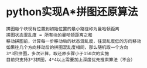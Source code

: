 # python实现A*拼图还原算法
    拼图每个块现有位置到初始位置的最小路径称为曼哈顿距离
    拼图状态混乱度 = 所有块的曼哈顿距离之和
    移动拼图前，计算每一步移动后的状态混乱度，往混乱度低的方向移动
    如果往几个方向移动后的拼图混乱度相同，那么随机取一个方向
    3*3阶拼图，多次计算，取还原步骤小于150次的实施
    目前只支持3*3拼图，4*4以上需要加上深度优先搜索算法（不会）